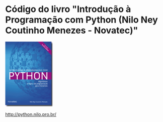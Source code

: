 # Código do livro "Introdução à Programação com Python (Nilo Ney Coutinho Menezes - Novatec)"

![Capa do livro](https://raw.githubusercontent.com/CodeBooks/intro-a-programacao-com-python/master/capa.gif)

http://python.nilo.pro.br/
